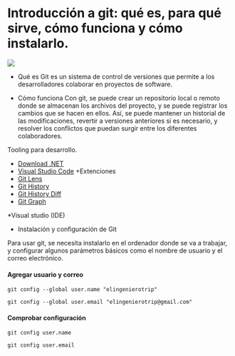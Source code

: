 <h1> Introducción a git: qué es, para qué sirve, cómo funciona y cómo instalarlo. </h1>

<img src="imagenes/dia-1-git.gif">



 

* Qué es
Git es un sistema de control de versiones que permite a los desarrolladores colaborar en proyectos de software.

* Cómo funciona
Con git, se puede crear un repositorio local o remoto donde se almacenan los archivos del proyecto, y se puede registrar los cambios que se hacen en ellos. Así, se puede mantener un historial de las modificaciones, revertir a versiones anteriores si es necesario, y resolver los conflictos que puedan surgir entre los diferentes colaboradores.

Tooling para desarrollo.

* [Download .NET](https://dotnet.microsoft.com/en-us/download)
* [Visual Studio Code](https://code.visualstudio.com/)
+Extenciones 
* [Git Lens](https://marketplace.visualstudio.com/items?itemName=eamodio.gitlens)
* [Git History](https://marketplace.visualstudio.com/items?itemName=donjayamanne.githistory)
* [Git History Diff](https://marketplace.visualstudio.com/items?itemName=huizhou.githd)
* [Git Graph](https://marketplace.visualstudio.com/items?itemName=mhutchie.git-graph)

*Visual studio (IDE)


* Instalación y configuración de Git

Para usar git, se necesita instalarlo en el ordenador donde se va a trabajar, y configurar algunos parámetros básicos como el nombre de usuario y el correo electrónico.

#### Agregar usuario y correo

```
git config --global user.name "elingenierotrip"

git config --global user.email "elingenierotrip@gmail.com"
```

#### Comprobar configuración

```
git config user.name

git config user.email
```
